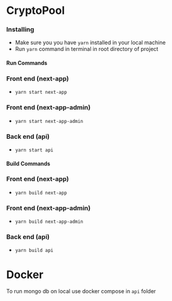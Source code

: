 # CryptoPool

### Installing

- Make sure you you have `yarn` installed in your local machine
- Run `yarn` command in terminal in root directory of project

#### Run Commands

### Front end (next-app)

- `yarn start next-app`

### Front end (next-app-admin) 

- `yarn start next-app-admin`

### Back end (api)

- `yarn start api` 

#### Build Commands

### Front end (next-app)

- `yarn build next-app`

### Front end (next-app-admin)

- `yarn build next-app-admin`

### Back end (api)

- `yarn build api`

# Docker

To run mongo db on local use docker compose in `api` folder
